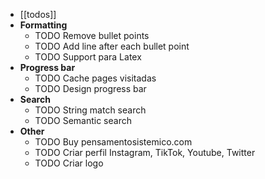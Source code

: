 - [[todos]]
- **Formatting**
	- TODO Remove bullet points
	- TODO Add line after each bullet point
	- TODO Support para Latex
- **Progress bar**
	- TODO Cache pages visitadas
	- TODO Design progress bar
- **Search**
	- TODO String match search
	- TODO Semantic search
- **Other**
	- TODO Buy pensamentosistemico.com
	- TODO Criar perfil Instagram, TikTok, Youtube, Twitter
	- TODO Criar logo